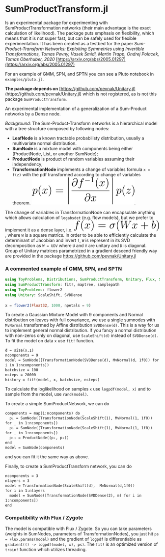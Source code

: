 # SumProductTransform.jl

Is an experimental package for experimenting with SumProductTransformation networks (their main advantage is the exact calculation of likelihood). The package puts emphasis on flexibility, which means that it is not super fast, but can be safely used for flexible experimentation. It has been created as a testbed for the paper *Sum-Product-Transform Networks: Exploiting Symmetries using Invertible Transformations, Tomas Pevny, Vasek Smidl, Martin Trapp, Ondrej Polacek, Tomas Oberhuber, 2020* [https://arxiv.org/abs/2005.01297](https://arxiv.org/abs/2005.01297)

For an example of GMM, SPN, and SPTN you can see a Pluto notebook in `examples/pluto.jl`.

**The package depends on** [https://github.com/pevnak/Unitary.jl](https://github.com/pevnak/Unitary.jl) which is not registered, as is not this package `SumProductTransform`.

An experimental implementation of a generalization of a Sum-Product networks by a Dense node.

*Background:* The Sum-Product-Transform networks is a hierarchical model with a tree structure composed by following nodes: 
* **LeafNode** is a known tractable probabilisty distribution, usually a multivariate normal distribution.
* **SumNode** is a mixture model with components being either (ProductNode, List, or another SumNode);
* **ProductNode** is product of random variables assuming their independency;
* **TransformationNode** implements a change of variables formula `x = f(z)` with the pdf transformed according to change of variables theorem. ![p(x) = \left|\frac{\partial f^{-1}(x)}{\partial x}\right| p(z)](/docs/change.svg).

The change of variables in TransformationNode can encapsulate anything which allows calculation of `logabsdet` (e.g. flow models), but we prefer to implement it as a dense layer, i.e. ![f(x) = \sigma(W*x + b)](/docs/dense.svg), where `W` is a square matrics. In order to be able to efficiently calculate the determinant of Jacobian and invert `f`, `W` is represent in its SVD decomposition as `W = UDV` where `U` and `V` are unitary and `D` is diagonal. Group of Unitary matrices parametrized in a gradient descend friendly way are provided in the package https://github.com/pevnak/Unitary.jl


### A commented example of GMM, SPN, and SPTN

```julia
using ToyProblems, Distributions, SumProductTransform, Unitary, Flux, Setfield
using SumProductTransform: fit!, maptree, samplepath
using ToyProblems: flower2
using Unitary: ScaleShift, SVDDense

x = flower2(Float32, 1000, npetals = 9)
```


To create a Gaussian Mixture Model with 9 components and Normal distribution on leaves with full covariance, we use a single sumnodes with `MvNormal` transformed by Affine distribution `SVDDense(d)`. This is a way for us to implement general normal distribution. If you fancy a normal distribution with non-zeros only on diagonal, use `ScaleShift(d)` instead of `SVDDense(d).` To fit the model on data `x` use `fit!` function. 

```
d = size(x,1)
ncomponents = 9
model = SumNode([TransformationNode(SVDDense(d), MvNormal(d, 1f0)) for i in 1:ncomponents])
batchsize = 100
nsteps = 20000
history = fit!(model, x, batchsize, nsteps)
```

To calculate the loglikelihood on samples `x` use `logpdf(model, x)` and to sample from the model, use `rand(model)`.

To create a simple SumProductNetwork, we can do

```
components = map(1:ncomponents) do _
  p₁ = SumNode([TransformationNode(ScaleShift(1), MvNormal(1, 1f0)) for _ in 1:ncomponents])
  p₂ = SumNode([TransformationNode(ScaleShift(1), MvNormal(1, 1f0)) for _ in 1:ncomponents])
  p₁₂ = ProductNode((p₁, p₂))
end
model = SumNode(components)
```
and you can fit it the same way as above.

Finally, to create a SumProductTransform network, you can do

```
ncomponents = 3
nlayers = 3
model = TransformationNode(ScaleShift(d),  MvNormal(d,1f0))
for i in 1:nlayers
  model = SumNode([TransformationNode(SVDDense(2), m) for i in 1:ncomponents])
end
```


### Compatibility with Flux / Zygote
The model is compatible with Flux / Zygote. So you can take parameters (weights in SumNodes, parameters of TransformationNodes), you just hit `ps = Flux.params(model)` and the gradient of `logpdf` is differentiable as `gradient(() -> logpdf(model, x), ps)`. The `fit!` is an optimized version of `train!` function which utilizes threading. 
